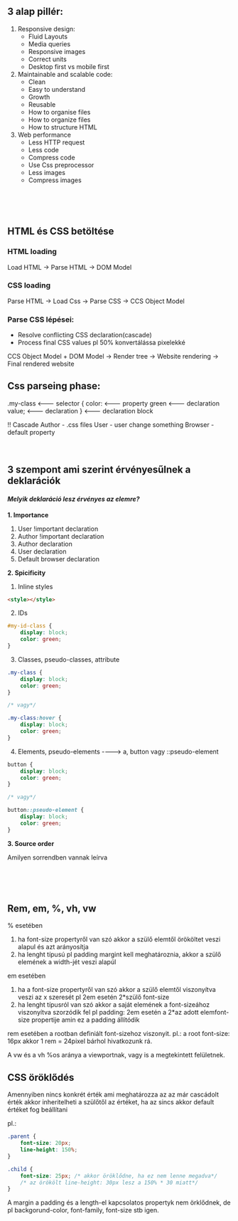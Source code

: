 ## 3 alap pillér:
1. Responsive design:
    - Fluid Layouts
    - Media queries
    - Responsive images
    - Correct units
    - Desktop first vs mobile first
2. Maintainable and scalable code:
    - Clean
    - Easy to understand
    - Growth
    - Reusable
    - How to organise files
    - How to organize files
    - How to structure HTML
3. Web performance
    - Less HTTP request
    - Less code
    - Compress code
    - Use Css preprocessor
    - Less images
    - Compress images

<br><br><br>

## HTML és CSS betöltése
### HTML loading
Load HTML -> Parse HTML -> DOM Model
### CSS loading
Parse HTML -> Load Css -> Parse CSS -> CCS Object Model
### Parse CSS lépései:
- Resolve conflicting CSS declaration(cascade)
- Process final CSS values pl 50% konvertálássa pixelekké


CCS Object Model + DOM Model -> Render tree -> Website rendering -> Final rendered website


## Css parseing phase:

.my-class <--- selector
{
    color: <--- property green <--- declaration value; <--- declaration
} <--- declaration block

!! Cascade
Author - .css files
User - user change something
Browser - default property
<br><br><br>

## 3 szempont ami szerint érvényesűlnek a deklarációk
#### *Melyik deklaráció lesz érvényes az elemre?*

**1. Importance**

1. User !important declaration
2. Author !important declaration
3. Author declaration
4. User declaration
5. Default browser declaration

**2. Spicificity**

1. Inline styles
```html 
<style></style>
```
2. IDs
```css 
#my-id-class {
    display: block;
    color: green;
}
```
3. Classes, pseudo-classes, attribute
```css 
.my-class {
    display: block;
    color: green;
}

/* vagy*/ 

.my-class:hover {
    display: block;
    color: green;
}
```

4. Elements, pseudo-elements ----> a, button vagy ::pseudo-element
```css 
button {
    display: block;
    color: green;
}

/* vagy*/ 

button::pseudo-element {
    display: block;
    color: green;
}
```

**3. Source order**

Amilyen sorrendben vannak leírva

<br><br><br>

## Rem, em, %, vh, vw
% esetében 
1. ha font-size propertyről van szó akkor a szülő elemtől örököltet veszi alapul és azt arányosítja
2. ha lenght típusú pl padding margint kell meghatároznia, akkor a szülő elemének a width-jét veszi alapúl

em esetében
1. ha a font-size propertyről van szó akkor a szülő elemtől viszonyítva veszi az x szeresét pl 2em esetén 2*szülő font-size
2. ha lenght típusról van szó akkor a saját elemének a font-sizeához viszonyítva szorzódik fel pl padding: 2em esetén a 2*az adott elemfont-size propertije amin ez a padding állítódik

rem esetében
a rootban definiált font-sizehoz viszonyit.
pl.: a root font-size: 16px akkor 1 rem = 24pixel bárhol hivatkozunk rá.

A vw és a vh %os aránya a viewportnak, vagy is a megtekintett felületnek.

## CSS öröklődés
Amennyiben nincs konkrét érték ami meghatározza az az már cascádolt érték akkor inheritelheti a szülőtől az értéket, ha az sincs akkor default értéket fog beállítani

pl.:
```css
.parent {
    font-size: 20px;
    line-height: 150%;
} 

.child {
    font-size: 25px; /* akkor öröklődne, ha ez nem lenne megadva*/
    /* az örökölt line-height: 30px lesz a 150% * 30 miatt*/
}
```

A margin a padding és a length-el kapcsolatos propertyk nem örklődnek, de pl backgorund-color, font-family, font-size stb igen.